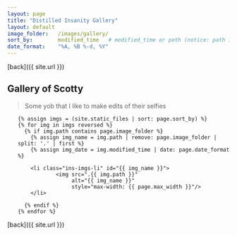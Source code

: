 ```yaml
---
layout: page
title: "Distilled Insanity Gallery"
layout: default
image_folder:   /images/gallery/
sort_by:        modified_time   # modified_time or path (notice: path is case sensitive)
date_format:    "%A, %B %-d, %Y"
---
```


[back]({{ site.url }})


## [](#header-2) Gallery of Scotty
> Some yob that I like to make edits of their selfies

<ul class="ins-imgs">

    {% assign imgs = (site.static_files | sort: page.sort_by) %}
    {% for img in imgs reversed %}
      {% if img.path contains page.image_folder %}
        {% assign img_name = img.path | remove: page.image_folder | split: '.' | first %}
        {% assign img_date = img.modified_time | date: page.date_format %}

        <li class="ins-imgs-li" id="{{ img_name }}">
                <img src=".{{ img.path }}"
                     alt="{{ img_name }}"
                     style="max-width: {{ page.max_width }}"/>
        </li>

      {% endif %}
    {% endfor %}

</ul>

[back]({{ site.url }})

